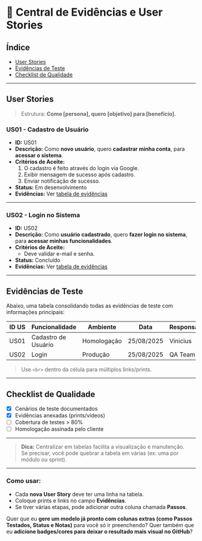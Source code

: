 # 📌 Central de Evidências e User Stories

## Índice
- [User Stories](#user-stories)
- [Evidências de Teste](#evidências-de-teste)
- [Checklist de Qualidade](#checklist-de-qualidade)

---

## User Stories

> Estrutura: **Como [persona], quero [objetivo] para [benefício].**

### US01 - Cadastro de Usuário
- **ID:** US01
- **Descrição:** Como **novo usuário**, quero **cadastrar minha conta**, para **acessar o sistema**.
- **Critérios de Aceite:**
  1. O cadastro é feito através do login via Google.
  2. Exibir mensagem de sucesso após cadastro.
  3. Enviar notificação de sucesso.
- **Status:** Em desenvolvimento
- **Evidências:** Ver [tabela de evidências](#evidências-de-teste)

---

### US02 - Login no Sistema
- **ID:** US02
- **Descrição:** Como **usuário cadastrado**, quero **fazer login no sistema**, para **acessar minhas funcionalidades**.
- **Critérios de Aceite:**
  - Deve validar e-mail e senha.
- **Status:** Concluído
- **Evidências:** Ver [tabela de evidências](#evidências-de-teste)

---

## Evidências de Teste

Abaixo, uma tabela consolidando todas as evidências de teste com informações principais:

| ID US | Funcionalidade     | Ambiente     | Data       | Responsável | Resultado  | Evidências |
|-------|-------------------|--------------|------------|-------------|------------|------------|
| US01  | Cadastro de Usuário | Homologação | 25/08/2025 | Vinicius    | **Aprovado** | [Vídeo](https://link-video.com/us01) |
| US02  | Login              | Produção    | 25/08/2025 | QA Team     | **Aprovado** | [Jam Dev](https://jam.dev/c/09331a80-fb73-4680-abba-aed5ba8c9dd0) |

> Use `<br>` dentro da célula para múltiplos links/prints.

---

## Checklist de Qualidade

- [x] Cenários de teste documentados  
- [x] Evidências anexadas (prints/vídeos)  
- [ ] Cobertura de testes > 80%  
- [ ] Homologação assinada pelo cliente  

---

> **Dica:** Centralizar em tabelas facilita a visualização e manutenção.  
> Se precisar, você pode quebrar a tabela em várias (ex: uma por módulo ou sprint).

---

### **Como usar:**
- Cada **nova User Story** deve ter uma linha na tabela.
- Coloque prints e links no campo **Evidências**.
- Se tiver várias etapas, pode adicionar outra coluna chamada **Passos**.

Quer que eu **gere um modelo já pronto com colunas extras (como Passos Testados, Status e Notas)** para você só ir preenchendo? Quer também que eu **adicione badges/cores para deixar o resultado mais visual no GitHub**?
